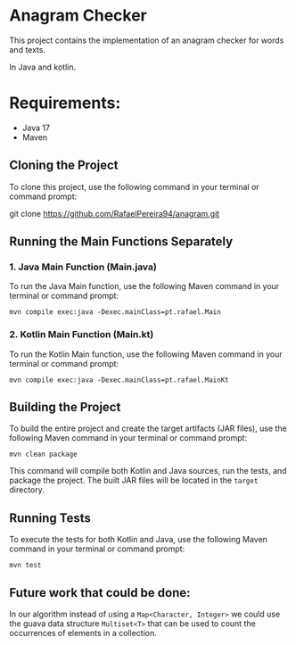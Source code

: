 # Anagram Checker

This project contains the implementation of an anagram checker for words and texts.

In Java and kotlin.

# Requirements:
- Java 17
- Maven

## Cloning the Project

To clone this project, use the following command in your terminal or command prompt:

git clone https://github.com/RafaelPereira94/anagram.git

## Running the Main Functions Separately

### 1. Java Main Function (Main.java)

To run the Java Main function, use the following Maven command in your terminal or command prompt:

`mvn compile exec:java -Dexec.mainClass=pt.rafael.Main`

### 2. Kotlin Main Function (Main.kt)

To run the Kotlin Main function, use the following Maven command in your terminal or command prompt:

`mvn compile exec:java -Dexec.mainClass=pt.rafael.MainKt`

## Building the Project

To build the entire project and create the target artifacts (JAR files), use the following Maven command in your terminal or command prompt:

`mvn clean package`

This command will compile both Kotlin and Java sources, run the tests, and package the project. The built JAR files will be located in the `target` directory.

## Running Tests

To execute the tests for both Kotlin and Java, use the following Maven command in your terminal or command prompt:

`mvn test`


## Future work that could be done:

In our algorithm instead of using a `Map<Character, Integer>` we could use the guava data structure
`Multiset<T>` that can be used to count the occurrences of elements in a collection.
